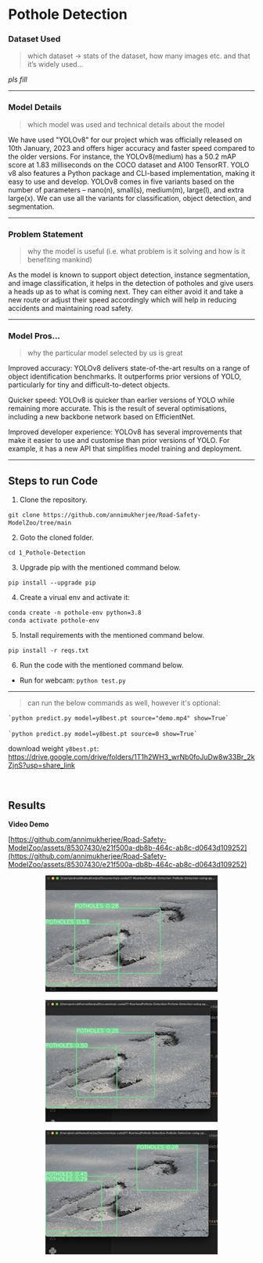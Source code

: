 # Pothole Detection 


### Dataset Used
> ⁠which dataset -> stats of the dataset, how many images etc. and that it’s widely used…

_pls fill_

---

### Model Details
> ⁠⁠which model was used and technical details about the model

We have used "YOLOv8" for our project which was officially released on 10th January, 2023 and offers higer accuracy and faster speed compared to the older versions. For instance, the YOLOv8(medium) has a 50.2 mAP score at 1.83 milliseconds on the COCO dataset and A100 TensorRT. YOLO v8 also features a Python package and CLI-based implementation, making it easy to use and develop. 
YOLOv8 comes in five variants based on the number of parameters – nano(n), small(s), medium(m), large(l), and extra large(x). We can use all the variants for classification, object detection, and segmentation.  

---

### Problem Statement
> ⁠why the model is useful (i.e. what problem is it solving and how is it benefiting mankind)

As the model is known to support object detection, instance segmentation, and image classification, it helps in the detection of potholes and give users a heads up as to what is coming next. They can either avoid it and take a new route or adjust their speed accordingly which will help in reducing accidents and maintaining road safety.

---

### Model Pros...
> ⁠why the particular model selected by us is great

Improved accuracy: YOLOv8 delivers state-of-the-art results on a range of object identification benchmarks. It outperforms prior versions of YOLO, particularly for tiny and difficult-to-detect objects.

Quicker speed: YOLOv8 is quicker than earlier versions of YOLO while remaining more accurate. This is the result of several optimisations, including a new backbone network based on EfficientNet.

Improved developer experience: YOLOv8 has several improvements that make it easier to use and customise than prior versions of YOLO. For example, it has a new API that simplifies model training and deployment.

---


## Steps to run Code
1. Clone the repository.
```
git clone https://github.com/annimukherjee/Road-Safety-ModelZoo/tree/main
```
2. Goto the cloned folder.
```
cd 1_Pothole-Detection

```
3. Upgrade pip with the mentioned command below.
```
pip install --upgrade pip
```

4. Create a virual env and activate it:

```
conda create -n pothole-env python=3.8
conda activate pothole-env
```

5. Install requirements with the mentioned command below.

```
pip install -r reqs.txt
```

6. Run the code with the mentioned command below.

 - Run for webcam: `python test.py`


---

> can run the below commands as well, however it's optional:

    `python predict.py model=y8best.pt source="demo.mp4" show=True`

    `python predict.py model=y8best.pt source=0 show=True`


download weight `y8best.pt`: https://drive.google.com/drive/folders/1T1h2WH3_wrNb0foJuDw8w33Br_2kZjnS?usp=share_link


<br>

## ⁠Results

**Video Demo**

[https://github.com/annimukherjee/Road-Safety-ModelZoo/assets/85307430/e21f500a-db8b-464c-ab8c-d0643d109252](https://github.com/annimukherjee/Road-Safety-ModelZoo/assets/85307430/e21f500a-db8b-464c-ab8c-d0643d109252)

<p align="center">
  <img src="results-screenshots/screenshot-01.png" alt="Alt text" width="70%"/>
</p>
<p align="center">
  <img src="results-screenshots/screenshot-02.png" alt="Alt text" width="70%"/>
</p>
<p align="center">
  <img src="results-screenshots/screenshot-03.png" alt="Alt text" width="70%"/>
</p>


